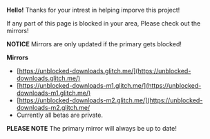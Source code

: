 **Hello!**
Thanks for your intrest in helping imporve this project!

If any part of this page is blocked in your area, Please check out the mirrors!

**NOTICE**
Mirrors are only updated if the primary gets blocked!

**Mirrors**

 - [https://unblocked-downloads.glitch.me/](https://unblocked-downloads.glitch.me/)
 - [https://unblocked-downloads-m1.glitch.me/](https://unblocked-downloads-m1.glitch.me/)
 - [https://unblocked-downloads-m2.glitch.me/](https://unblocked-downloads-m2.glitch.me/
 - Currently all betas are private.

**PLEASE NOTE**
The primary mirror will always be up to date!